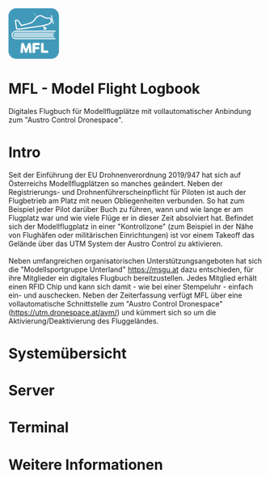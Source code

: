 <img src="./terminal/_resources/images/Logo.svg" width="100">

# MFL - Model Flight Logbook

Digitales Flugbuch für Modellflugplätze mit vollautomatischer Anbindung zum "Austro Control Dronespace".

# Intro

Seit der Einführung der EU Drohnenverordnung 2019/947 hat sich auf Österreichs Modellflugplätzen so manches geändert. Neben der Registrierungs- und Drohnenführerscheinpflicht für Piloten ist auch der Flugbetrieb am Platz mit neuen Obliegenheiten verbunden. So hat zum Beispiel jeder Pilot darüber Buch zu führen, wann und wie lange er am Flugplatz war und wie viele Flüge er in dieser Zeit absolviert hat. Befindet sich der Modellflugplatz in einer "Kontrollzone" (zum Beispiel in der Nähe von Flughäfen oder militärischen Einrichtungen) ist vor einem Takeoff das Gelände über das UTM System der Austro Control zu aktivieren.<br/><br/>
    Neben umfangreichen organisatorischen Unterstützungsangeboten hat sich die "Modellsportgruppe Unterland" https://msgu.at dazu entschieden, für ihre Mitglieder ein digitales Flugbuch bereitzustellen. Jedes Mitglied erhält einen RFID Chip und kann sich damit - wie bei einer Stempeluhr - einfach ein- und auschecken. Neben der Zeiterfassung verfügt MFL über eine vollautomatische Schnittstelle zum "Austro Control Dronespace" (https://utm.dronespace.at/avm/) und kümmert sich so um die Aktivierung/Deaktivierung des Fluggeländes.

# Systemübersicht

# Server

# Terminal

# Weitere Informationen
